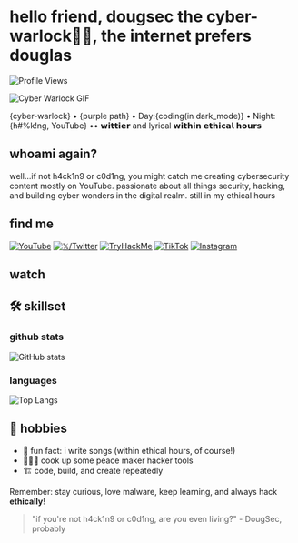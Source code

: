 # hello friend, dougsec the cyber-warlock👊🏾, the internet prefers douglas
![Profile Views](https://komarev.com/ghpvc/?username=douglascybersec&color=blueviolet)

![Cyber Warlock GIF](https://media.giphy.com/media/ZVik7pBtu9dNS/giphy.gif)


{cyber-warlock} • {purple path} • Day:{coding(in dark_mode)} • Night:{h#%k!ng, YouTube} •• 𝘄𝗶𝘁𝘁𝗶𝗲𝗿 and lyrical 𝘄𝗶𝘁𝗵𝗶𝗻 𝗲𝘁𝗵𝗶𝗰𝗮𝗹 𝗵𝗼𝘂𝗿𝘀

## whoami again?
well...if not h4ck1n9 or c0d1ng, you might catch me creating cybersecurity content mostly on YouTube. passionate about all things security, hacking, and building cyber wonders in the digital realm. still in my ethical hours

## find me
[![YouTube](https://img.shields.io/badge/YouTube-%23FF0000.svg?style=for-the-badge&logo=YouTube&logoColor=white)](https://www.youtube.com/@douglascybersec)
[![𝕏/Twitter](https://img.shields.io/badge/Twitter-%231DA1F2.svg?style=for-the-badge&logo=Twitter&logoColor=white)](https://twitter.com/douglascybersec)
[![TryHackMe](https://img.shields.io/badge/TryHackMe-%23212C42.svg?style=for-the-badge&logo=TryHackMe&logoColor=white)](https://tryhackme.com/p/D0ugS3c0p5)
[![TikTok](https://img.shields.io/badge/TikTok-%23000000.svg?style=for-the-badge&logo=TikTok&logoColor=white)](https://www.tiktok.com/@douglascybersec)
[![Instagram](https://img.shields.io/badge/Instagram-%23E4405F.svg?style=for-the-badge&logo=Instagram&logoColor=white)](https://instagram.com/douglascybersec)


## watch

<!-- YOUTUBE:START -->
<!-- This section will be automatically updated with your latest YouTube videos -->
<!-- YOUTUBE:END -->


## 🛠 skillset

### github stats
![GitHub stats](https://github-readme-stats.vercel.app/api?username=douglascybersec&show_icons=true&theme=radical&count_private=true)

### languages
![Top Langs](https://github-readme-stats.vercel.app/api/top-langs/?username=douglascybersec&layout=compact&theme=radical&count_private=true)

## 🎵 hobbies
- 🎸 fun fact: i write songs (within ethical hours, of course!)
- 👨🏾‍💻 cook up some peace maker hacker tools
- 🏗 code, build, and create repeatedly

Remember: stay curious, love malware, keep learning, and always hack **ethically**!

> "if you're not h4ck1n9 or c0d1ng, are you even living?" - DougSec, probably
